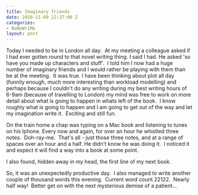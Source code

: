 ```yaml
---
title: Imaginary friends
date: 2010-11-09 22:37:00 Z
categories:
- NaNoWriMo
layout: post
---
```


Today I needed to be in London all day.  At my meeting a colleague asked if I had ever gotten round to that novel writing thing. I said I had. He asked 'so have you made up characters and stuff'.  I told him I now had a huge number of imaginary friends and I would rather be playing with them than be at the meeting.  It was true. I have been thinking about plot all day (funnily enough, much more interesting than workload modelling) and perhaps because I couldn't do any writing during my best writing hours of 6-9am (because of travelling to London) my mind was free to work on more detail about what is going to happen in whats left of the book.  I know roughly what is going to happen and I am going to get out of the way and let my imagination write it.  Exciting and still fun.

On the train home a chap was typing on a Mac book and listening to tunes on his Iphone. Every now and again, for over an hour he whistled three notes.  Doh-ray-me.  That's all - just those three notes, and at a range of spaces over an hour and a half. He didn't know he was doing it.  I noticed it and expect it will find a way into a book at some point.

I also found, hidden away in my head, the first line of my next book.

So, it was an unexpectedly productive day.  I also managed to write another couple of thousand words this evening.  Current word count 22122\.  Nearly half way!  Better get on with the next mysterious demise of a patient...
